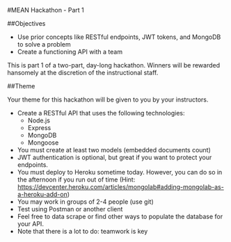 #MEAN Hackathon - Part 1

##Objectives

* Use prior concepts like RESTful endpoints, JWT tokens, and MongoDB to solve a problem
* Create a functioning API with a team

This is part 1 of a two-part, day-long hackathon. Winners will be rewarded hansomely at the discretion of the instructional staff.

##Theme

Your theme for this hackathon will be given to you by your instructors.

* Create a RESTful API that uses the following technologies:
  * Node.js
  * Express
  * MongoDB
  * Mongoose
* You must create at least two models (embedded documents count)
* JWT authentication is optional, but great if you want to protect your endpoints.
* You must deploy to Heroku sometime today. However, you can do so in the afternoon if you run out of time (Hint: https://devcenter.heroku.com/articles/mongolab#adding-mongolab-as-a-heroku-add-on)
* You may work in groups of 2-4 people (use git)
* Test using Postman or another client
* Feel free to data scrape or find other ways to populate the database for your API.
* Note that there is a lot to do: teamwork is key
